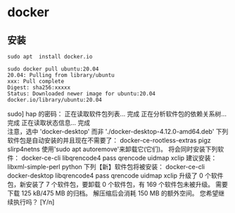 
# docker 

## 安装
    
    sudo apt  install docker.io

```
sudo docker pull ubuntu:20.04
20.04: Pulling from library/ubuntu
xxx: Pull complete 
Digest: sha256:xxxxx
Status: Downloaded newer image for ubuntu:20.04
docker.io/library/ubuntu:20.04

```

sudo] hap 的密码： 
正在读取软件包列表... 完成
正在分析软件包的依赖关系树... 完成
正在读取状态信息... 完成                 
注意，选中 'docker-desktop' 而非 './docker-desktop-4.12.0-amd64.deb'
下列软件包是自动安装的并且现在不需要了：
  docker-ce-rootless-extras pigz slirp4netns
使用'sudo apt autoremove'来卸载它(它们)。
将会同时安装下列软件：
  docker-ce-cli libqrencode4 pass qrencode uidmap xclip
建议安装：
  libxml-simple-perl python
下列【新】软件包将被安装：
  docker-ce-cli docker-desktop libqrencode4 pass qrencode uidmap xclip
升级了 0 个软件包，新安装了 7 个软件包，要卸载 0 个软件包，有 169 个软件包未被升级。
需要下载 125 kB/475 MB 的归档。
解压缩后会消耗 150 MB 的额外空间。
您希望继续执行吗？ [Y/n] 
